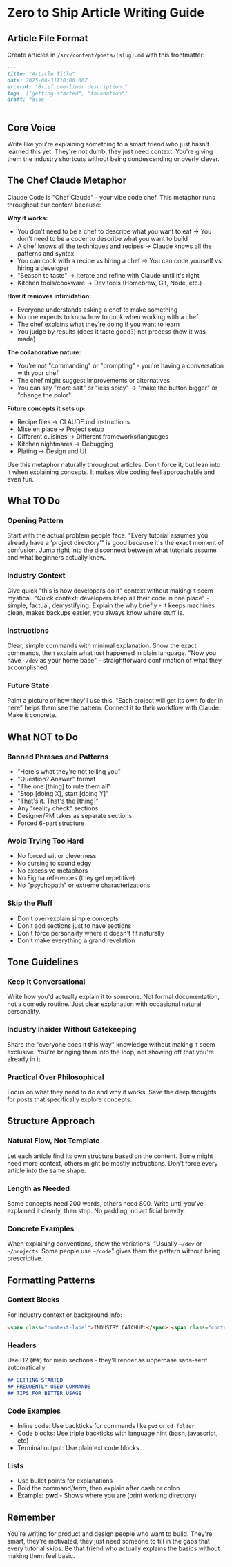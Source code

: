 # Zero to Ship Article Writing Guide

## Article File Format
Create articles in `/src/content/posts/[slug].md` with this frontmatter:
```markdown
---
title: "Article Title"
date: 2025-08-31T10:00:00Z
excerpt: "Brief one-liner description."
tags: ["getting-started", "foundation"]
draft: false
---
```

## Core Voice
Write like you're explaining something to a smart friend who just hasn't learned this yet. They're not dumb, they just need context. You're giving them the industry shortcuts without being condescending or overly clever.

## The Chef Claude Metaphor
Claude Code is "Chef Claude" - your vibe code chef. This metaphor runs throughout our content because:

**Why it works:**
- You don't need to be a chef to describe what you want to eat → You don't need to be a coder to describe what you want to build
- A chef knows all the techniques and recipes → Claude knows all the patterns and syntax  
- You can cook with a recipe vs hiring a chef → You can code yourself vs hiring a developer
- "Season to taste" → Iterate and refine with Claude until it's right
- Kitchen tools/cookware → Dev tools (Homebrew, Git, Node, etc.)

**How it removes intimidation:**
- Everyone understands asking a chef to make something
- No one expects to know how to cook when working with a chef
- The chef explains what they're doing if you want to learn
- You judge by results (does it taste good?) not process (how it was made)

**The collaborative nature:**
- You're not "commanding" or "prompting" - you're having a conversation with your chef
- The chef might suggest improvements or alternatives
- You can say "more salt" or "less spicy" → "make the button bigger" or "change the color"

**Future concepts it sets up:**
- Recipe files → CLAUDE.md instructions
- Mise en place → Project setup
- Different cuisines → Different frameworks/languages
- Kitchen nightmares → Debugging
- Plating → Design and UI

Use this metaphor naturally throughout articles. Don't force it, but lean into it when explaining concepts. It makes vibe coding feel approachable and even fun.

## What TO Do

### Opening Pattern
Start with the actual problem people face. "Every tutorial assumes you already have a 'project directory'" is good because it's the exact moment of confusion. Jump right into the disconnect between what tutorials assume and what beginners actually know.

### Industry Context
Give quick "this is how developers do it" context without making it seem mystical. "Quick context: developers keep all their code in one place" - simple, factual, demystifying. Explain the why briefly - it keeps machines clean, makes backups easier, you always know where stuff is.

### Instructions
Clear, simple commands with minimal explanation. Show the exact commands, then explain what just happened in plain language. "Now you have `~/dev` as your home base" - straightforward confirmation of what they accomplished.

### Future State
Paint a picture of how they'll use this. "Each project will get its own folder in here" helps them see the pattern. Connect it to their workflow with Claude. Make it concrete.

## What NOT to Do

### Banned Phrases and Patterns
- "Here's what they're not telling you"
- "Question? Answer" format
- "The one [thing] to rule them all"
- "Stop [doing X], start [doing Y]"
- "That's it. That's the [thing]"
- Any "reality check" sections
- Designer/PM takes as separate sections
- Forced 6-part structure

### Avoid Trying Too Hard
- No forced wit or cleverness
- No cursing to sound edgy
- No excessive metaphors
- No Figma references (they get repetitive)
- No "psychopath" or extreme characterizations

### Skip the Fluff
- Don't over-explain simple concepts
- Don't add sections just to have sections
- Don't force personality where it doesn't fit naturally
- Don't make everything a grand revelation

## Tone Guidelines

### Keep It Conversational
Write how you'd actually explain it to someone. Not formal documentation, not a comedy routine. Just clear explanation with occasional natural personality.

### Industry Insider Without Gatekeeping
Share the "everyone does it this way" knowledge without making it seem exclusive. You're bringing them into the loop, not showing off that you're already in it.

### Practical Over Philosophical
Focus on what they need to do and why it works. Save the deep thoughts for posts that specifically explore concepts.

## Structure Approach

### Natural Flow, Not Template
Let each article find its own structure based on the content. Some might need more context, others might be mostly instructions. Don't force every article into the same shape.

### Length as Needed
Some concepts need 200 words, others need 800. Write until you've explained it clearly, then stop. No padding, no artificial brevity.

### Concrete Examples
When explaining conventions, show the variations. "Usually `~/dev` or `~/projects`. Some people use `~/code`" gives them the pattern without being prescriptive.

## Formatting Patterns

### Context Blocks
For industry context or background info:
```html
<span class="context-label">INDUSTRY CATCHUP:</span> <span class="context-text">Explanation in italics...</span>
```

### Headers
Use H2 (##) for main sections - they'll render as uppercase sans-serif automatically:
```markdown
## GETTING STARTED
## FREQUENTLY USED COMMANDS  
## TIPS FOR BETTER USAGE
```

### Code Examples
- Inline code: Use backticks for commands like `pwd` or `cd folder`
- Code blocks: Use triple backticks with language hint (bash, javascript, etc)
- Terminal output: Use plaintext code blocks

### Lists
- Use bullet points for explanations
- Bold the command/term, then explain after dash or colon
- Example: **pwd** - Shows where you are (print working directory)

## Remember
You're writing for product and design people who want to build. They're smart, they're motivated, they just need someone to fill in the gaps that every tutorial skips. Be that friend who actually explains the basics without making them feel basic.
